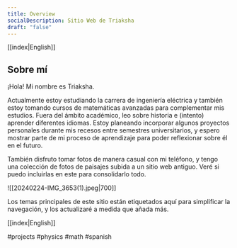 ```yaml
---
title: Overview
socialDescription: Sitio Web de Triaksha
draft: "false"
---
```

[[index|English]]
## Sobre mí

¡Hola! Mi nombre es Triaksha.

Actualmente estoy estudiando la carrera de ingeniería eléctrica y también estoy tomando cursos de matemáticas avanzadas para complementar mis estudios. Fuera del ámbito académico, leo sobre historia e (intento) aprender diferentes idiomas. Estoy planeando incorporar algunos proyectos personales durante mis recesos entre semestres universitarios, y espero mostrar parte de mi proceso de aprendizaje para poder reflexionar sobre él en el futuro.

También disfruto tomar fotos de manera casual con mi teléfono, y tengo una colección de fotos de paisajes subida a un sitio web antiguo. Veré si puedo incluirlas en este para consolidarlo todo.

![[20240224-IMG_3653(1).jpeg|700]] 

Los temas principales de este sitio están etiquetados aquí para simplificar la navegación, y los actualizaré a medida que añada más. 

[[index|English]]

#projects #physics #math #spanish

